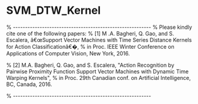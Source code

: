 # SVM_DTW_Kernel

% ---------------------------------------------------------
% Please kindly cite one of the following papers:
%	[1]	M .A. Bagheri, Q. Gao, and S. Escalera, â€œSupport Vector Machines with Time Series Distance Kernels for Action Classificationâ€�, 
%	in Proc. IEEE Winter Conference on Applications of Computer Vision, New York, 2016.

%	[2]	M.A. Bagheri, Q. Gao, and S. Escalera, "Action Recognition by Pairwise Proximity Function Support Vector Machines with Dynamic Time Warping Kernels", 
%	in Proc. 29th Canadian conf. on Artificial Intelligence, BC, Canada, 2016.

% ---------------------------------------------------------
